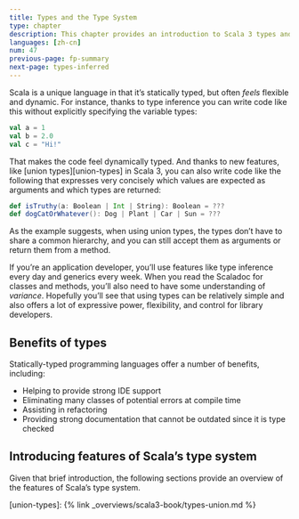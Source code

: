 ```yaml
---
title: Types and the Type System
type: chapter
description: This chapter provides an introduction to Scala 3 types and the type system.
languages: [zh-cn]
num: 47
previous-page: fp-summary
next-page: types-inferred
---
```



Scala is a unique language in that it’s statically typed, but often _feels_ flexible and dynamic.
For instance, thanks to type inference you can write code like this without explicitly specifying the variable types:

```scala
val a = 1
val b = 2.0
val c = "Hi!"
```

That makes the code feel dynamically typed.
And thanks to new features, like [union types][union-types] in Scala 3, you can also write code like the following that expresses very concisely which values are expected as arguments and which types are returned:

```scala
def isTruthy(a: Boolean | Int | String): Boolean = ???
def dogCatOrWhatever(): Dog | Plant | Car | Sun = ???
```

As the example suggests, when using union types, the types don’t have to share a common hierarchy, and you can still accept them as arguments or return them from a method.

If you’re an application developer, you’ll use features like type inference every day and generics every week.
When you read the Scaladoc for classes and methods, you’ll also need to have some understanding of _variance_.
Hopefully you’ll see that using types can be relatively simple and also offers a lot of expressive power, flexibility, and control for library developers.


## Benefits of types

Statically-typed programming languages offer a number of benefits, including:

- Helping to provide strong IDE support
- Eliminating many classes of potential errors at compile time
- Assisting in refactoring
- Providing strong documentation that cannot be outdated since it is type checked


## Introducing features of Scala’s type system

Given that brief introduction, the following sections provide an overview of the features of Scala’s type system.

[union-types]: {% link _overviews/scala3-book/types-union.md %}
